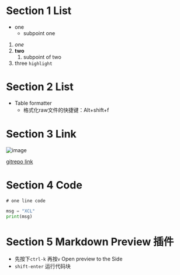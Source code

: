 # Section 1 List
- one
  - subpoint one

1. *one*
2. **two**
   1. subpoint of two
3. three `` highlight ``
   


# Section 2 List
- Table formatter
  - 格式化raw文件的快捷键：Alt+shift+f

# Section 3 Link
![image](https://avatars.githubusercontent.com/u/119933389?v=4)

[gitrepo link](https://github.com/CLxxxxxxxxara/coding_study/tree/master)

# Section 4 Code
`# one line code`
``` python
msg = "XCL"
print(msg)
```
# Section 5 Markdown Preview 插件
- 先按下`ctrl-k` 再按`v`  Open preview to the Side
- `shift-enter`  运行代码块